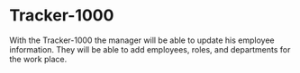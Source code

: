 # Tracker-1000

With the Tracker-1000 the manager will be able to update his employee information. They will be able to add employees, roles, and departments for the work place.